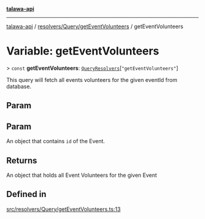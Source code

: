 [**talawa-api**](../../../../README.md)

***

[talawa-api](../../../../modules.md) / [resolvers/Query/getEventVolunteers](../README.md) / getEventVolunteers

# Variable: getEventVolunteers

\> `const` **getEventVolunteers**: [`QueryResolvers`](../../../../types/generatedGraphQLTypes/type-aliases/QueryResolvers.md)\[`"getEventVolunteers"`\]

This query will fetch all events volunteers for the given eventId from database.

## Param

## Param

An object that contains `id` of the Event.

## Returns

An object that holds all Event Volunteers for the given Event

## Defined in

[src/resolvers/Query/getEventVolunteers.ts:13](https://github.com/PalisadoesFoundation/talawa-api/blob/6bd0fecc1032af2aa70d925c85724d9fec2350f9/src/resolvers/Query/getEventVolunteers.ts#L13)
